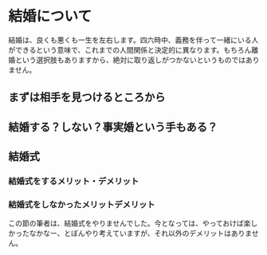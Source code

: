 # 結婚について

結婚は、良くも悪くも一生を左右します。四六時中、義務を伴って一緒にいる人ができるという意味で、これまでの人間関係と決定的に異なります。もちろん離婚という選択肢もありますから、絶対に取り返しがつかないというものではありません。

## まずは相手を見つけるところから



## 結婚する？しない？事実婚という手もある？


## 結婚式
### 結婚式をするメリット・デメリット


### 結婚式をしなかったメリットデメリット
この節の筆者は、結婚式をやりませんでした。今となっては、やっておけば楽しかったなかなー、とぼんやり考えていますが、それ以外のデメリットはありません。
